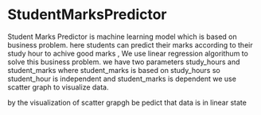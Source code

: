 # StudentMarksPredictor
Student Marks Predictor is machine learning model which is based on business problem.
here students can predict their marks according to their study hour to achive good marks , We use linear regression algorithum to solve this business problem.
we have two parameters study_hours and student_marks where student_marks is based on study_hours so student_hour is independent and student_marks is dependent 
we use scatter graph to visualize data.

by the visualization of scatter grapgh be pedict that data is in linear state

